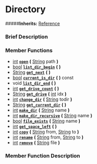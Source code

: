 #  Directory  
#####**Inherits:** [Reference](class_reference)

###  Brief Description  


###  Member Functions 
  * [int](class_int)  **[`open`](#open)**  **(** [String](class_string) path  **)**
  * [bool](class_bool)  **[`list_dir_begin`](#list_dir_begin)**  **(** **)**
  * [String](class_string)  **[`get_next`](#get_next)**  **(** **)**
  * [bool](class_bool)  **[`current_is_dir`](#current_is_dir)**  **(** **)** const
  * void  **[`list_dir_end`](#list_dir_end)**  **(** **)**
  * [int](class_int)  **[`get_drive_count`](#get_drive_count)**  **(** **)**
  * [String](class_string)  **[`get_drive`](#get_drive)**  **(** [int](class_int) idx  **)**
  * [int](class_int)  **[`change_dir`](#change_dir)**  **(** [String](class_string) todir  **)**
  * [String](class_string)  **[`get_current_dir`](#get_current_dir)**  **(** **)**
  * [int](class_int)  **[`make_dir`](#make_dir)**  **(** [String](class_string) name  **)**
  * [int](class_int)  **[`make_dir_recursive`](#make_dir_recursive)**  **(** [String](class_string) name  **)**
  * [bool](class_bool)  **[`file_exists`](#file_exists)**  **(** [String](class_string) name  **)**
  * [int](class_int)  **[`get_space_left`](#get_space_left)**  **(** **)**
  * [int](class_int)  **[`copy`](#copy)**  **(** [String](class_string) from, [String](class_string) to  **)**
  * [int](class_int)  **[`rename`](#rename)**  **(** [String](class_string) from, [String](class_string) to  **)**
  * [int](class_int)  **[`remove`](#remove)**  **(** [String](class_string) file  **)**

###  Member Function Description  
